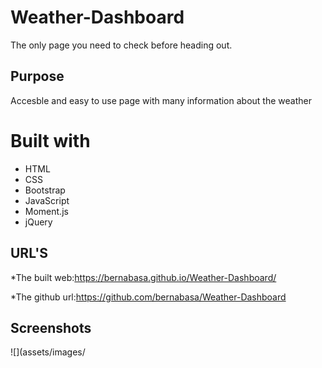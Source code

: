 # Weather-Dashboard
The only page you need to check before heading out.

## Purpose
Accesble and easy to use page with many information about the weather

# Built with
 * HTML 
 * CSS 
 * Bootstrap
 * JavaScript
 * Moment.js 
 * jQuery

 ## URL'S
 
  *The built web:https://bernabasa.github.io/Weather-Dashboard/


  *The github url:https://github.com/bernabasa/Weather-Dashboard

## Screenshots
![](assets/images/




